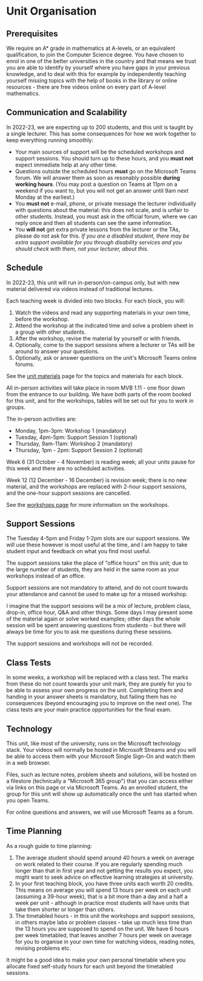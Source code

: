 # Unit Organisation

## Prerequisites

We require an A* grade in mathematics at A-levels, or an equivalent qualification, to join the Computer Science degree. You have chosen to enrol in one of the better universities in the country and that means we trust you are able to identify by yourself where you have gaps in your previous knowledge, and to deal with this for example by independently teaching yourself missing topics with the help of books in the library or online resources - there are free videos online on every part of A-level mathematics.

## Communication and Scalability

In 2022-23, we are expecting up to 200 students, and this unit is taught by a single lecturer. This has some consequences for how we work together to keep everything running smoothly:

  - Your main sources of support will be the scheduled workshops and support sessions. You should turn up to these hours, and you **must not** expect immediate help at any other time.
  - Questions outside the scheduled hours **must** go on the Microsoft Teams forum. We will answer them as soon as resonably possible **during working hours**. (You may post a question on Teams at 11pm on a weekend if you want to, but you will not get an answer until 9am next Monday at the earliest.)
  - You **must not** e-mail, phone, or private message the lecturer individually with questions about the material: this does not scale, and is unfair to other students. Instead, you must ask in the official forum, where we can reply once and then all students can see the same information.
  - You **will not** get extra private lessons from the lecturer or the TAs, please do not ask for this. _If you are a disabled student, there may be extra support available for you through disability services and you should check with them, not your lecturer, about this._

## Schedule

In 2022-23, this unit will run in-person/on-campus only, but with new material delivered via videos instead of traditional lectures.

Each teaching week is divided into two blocks. For each block, you will:

  1. Watch the videos and read any supporting materials in your own time, before the workshop.
  2. Attend the workshop at the indicated time and solve a problem sheet in a group with other students.
  3. After the workshop, revise the material by yourself or with friends.
  4. Optionally, come to the support sessions where a lecturer or TAs will be around to answer your questions.
  5. Optionally, ask or answer questions on the unit's Microsoft Teams online forums.

See the [unit materials](materials.html) page for the topics and materials for each block.

All in-person activities will take place in room MVB 1.11 - one floor down from the entrance to our building. We have both parts of the room booked for this unit, and for the workshops, tables will be set out for you to work in groups.

The in-person activities are:

  - Monday, 1pm-3pm: Workshop 1 (mandatory)
  - Tuesday, 4pm-5pm: Support Session 1 (optional)
  - Thursday, 9am-11am: Workshop 2 (mandatory)
  - Thursday, 1pm - 2pm: Support Session 2 (optional)

Week 6 (31 October - 4 November) is reading week; all your units pause for this week and there are no scheduled activities.

Week 12 (12 December - 16 December) is revision week; there is no new material, and the workshops are replaced with 2-hour support sessions, and the one-hour support sessions are cancelled.

See the [workshops page](workshops.html) for more information on the workshops.

## Support Sessions

The Tuesday 4-5pm and Friday 1-2pm slots are our support sessions. We will use these however is most useful at the time, and I am happy to take student input and feedback on what you find most useful.

The support sessions take the place of "office hours" on this unit; due to the large number of students, they are held in the same room as your workshops instead of an office.

Support sessions are not mandatory to attend, and do not count towards your attendance and cannot be used to make up for a missed workshop.

I imagine that the support sessions will be a mix of lecture, problem class, drop-in, office hour, Q&A and other things. Some days I may present some of the material again or solve worked examples; other days the whole session will be spent answering questions from students - but there will always be time for you to ask me questions during these sessions.

The support sessions and workshops will not be recorded.

## Class Tests

In some weeks, a workshop will be replaced with a class test. The marks from these do not count towards your unit mark, they are purely for you to be able to assess your own progress on the unit. Completing them and handing in your answer sheets is mandatory, but failing them has no consequences (beyond encouraging you to improve on the next one). The class tests are your main practice opportunities for the final exam.

## Technology

This unit, like most of the university, runs on the Microsoft technology stack. Your videos will normally be hosted in Microsoft Streams and you will be able to access them with your Microsoft Single Sign-On and watch them in a web browser.

Files, such as lecture notes, problem sheets and solutions, will be hosted on a filestore (technically a "Microsoft 365 group") that you can access either via links on this page or via Microsoft Teams. As an enrolled student, the group for this unit will show up automatically once the unit has started when you open Teams.

For online questions and answers, we will use Microsoft Teams as a forum.

## Time Planning

As a rough guide to time planning:

  1. The average student should spend around 40 hours a week on average on work related to their course. If you are regularly spending much longer than that in first year and not getting the results you expect, you might want to seek advice on effective learning strategies at university. 
  2. In your first teaching block, you have three units each worth 20 credits. This means on average you will spend 13 hours per week on each unit (assuming a 39-hour week), that is a bit more than a day and a half a week per unit - although in practice most students will have units that take them shorter or longer than others.
  3. The timetabled hours - in this unit the workshops and support sessions, in others maybe labs or problem classes - take up much less time than the 13 hours you are supposed to spend on the unit. We have 6 hours per week timetabled, that leaves another 7 hours per week on average for you to organise in your own time for watching videos, reading notes, revising problems etc.

It might be a good idea to make your own personal timetable where you allocate fixed self-study hours for each unit beyond the timetabled sessions.
